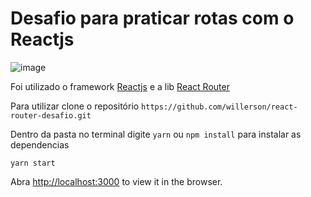 # Desafio para praticar rotas com o Reactjs

![image](https://user-images.githubusercontent.com/22488088/142739276-df46a588-743e-41e3-ac49-21001c1588ac.png)

Foi utilizado o framework [Reactjs](https://reactjs.org/) e a lib [React Router](https://v5.reactrouter.com/web/guides/quick-start)

Para utilizar clone o repositório `https://github.com/willerson/react-router-desafio.git`

Dentro da pasta no terminal digite `yarn` ou `npm install` para instalar as dependencias

`yarn start`

Abra [http://localhost:3000](http://localhost:3000) to view it in the browser.
